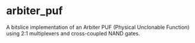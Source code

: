 # arbiter_puf
A bitslice implementation of an Arbiter PUF (Physical Unclonable Function) using 2:1 multiplexers and cross-coupled NAND gates.
